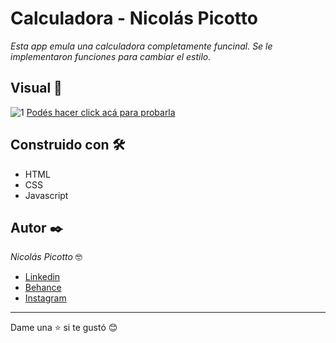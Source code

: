 # Calculadora - Nicolás Picotto

_Esta app emula una calculadora completamente funcinal. Se le implementaron funciones para cambiar el estilo._

## Visual 🚀

![1](https://github.com/NicoPicotto/calculadoraTest/blob/master/Captura.JPG)
[Podés hacer click acá para probarla](https://dazzling-sammet-40be4e.netlify.app/)

## Construido con 🛠️
 * HTML
 * CSS
 * Javascript

## Autor ✒️

_Nicolás Picotto_ :nerd_face:

 * [Linkedin](https://github.com/NicoPicotto)
 * [Behance](https://www.behance.net/nicolaspicotto)
 * [Instagram](https://www.instagram.com/npicotto)

---
Dame una :star: si te gustó 😊
